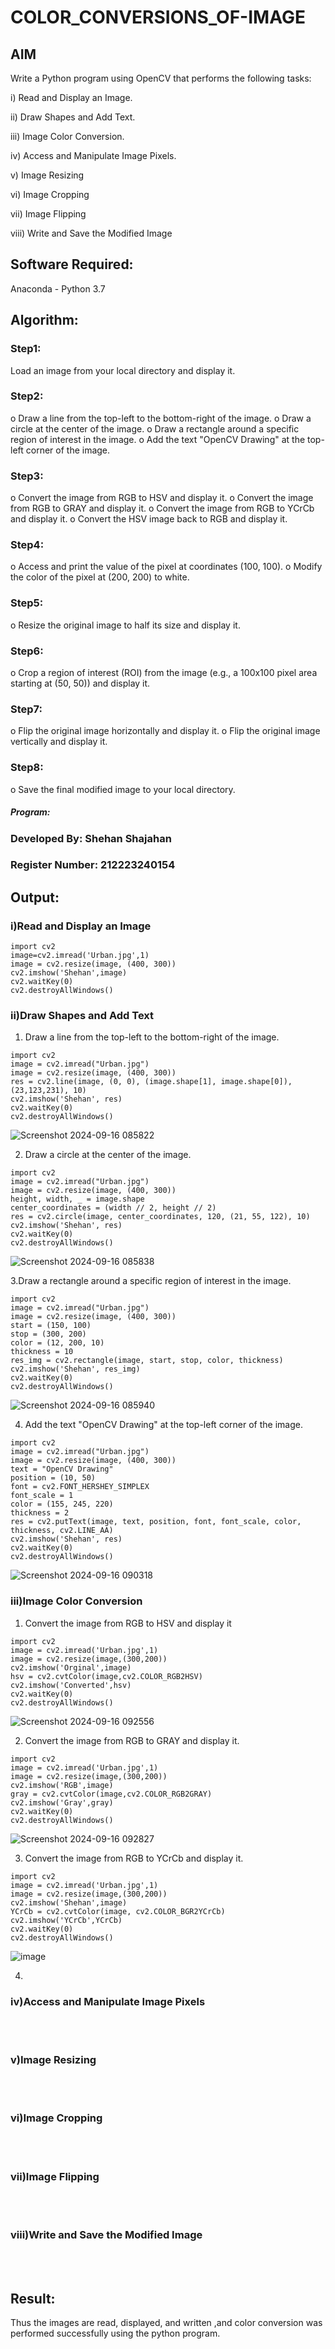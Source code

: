 # COLOR_CONVERSIONS_OF-IMAGE
## AIM
Write a Python program using OpenCV that performs the following tasks:

i) Read and Display an Image.

ii) 	Draw Shapes and Add Text.

iii) Image Color Conversion.

iv) Access and Manipulate Image Pixels.

v) Image Resizing

vi) Image Cropping

vii) Image Flipping

viii)	Write and Save the Modified Image


## Software Required:
Anaconda - Python 3.7
## Algorithm:
### Step1:
Load an image from your local directory and display it.
### Step2:
o	Draw a line from the top-left to the bottom-right of the image.
o	Draw a circle at the center of the image.
o	Draw a rectangle around a specific region of interest in the image.
o	Add the text "OpenCV Drawing" at the top-left corner of the image.

### Step3:
o	Convert the image from RGB to HSV and display it.
o	Convert the image from RGB to GRAY and display it.
o	Convert the image from RGB to YCrCb and display it.
o	Convert the HSV image back to RGB and display it.

### Step4:
o	Access and print the value of the pixel at coordinates (100, 100).
o	Modify the color of the pixel at (200, 200) to white.

### Step5:
o	Resize the original image to half its size and display it.
### Step6:
o	Crop a region of interest (ROI) from the image (e.g., a 100x100 pixel area starting at (50, 50)) and display it.
### Step7:
o	Flip the original image horizontally and display it.
o	Flip the original image vertically and display it.

### Step8:
o	Save the final modified image to your local directory.


##### Program:
### Developed By: Shehan Shajahan
### Register Number: 212223240154


## Output:

### i)Read and Display an Image
```
import cv2
image=cv2.imread('Urban.jpg',1)
image = cv2.resize(image, (400, 300))
cv2.imshow('Shehan',image)
cv2.waitKey(0)
cv2.destroyAllWindows()
```


### ii)Draw Shapes and Add Text
1) Draw a line from the top-left to the bottom-right of the image.
```
import cv2
image = cv2.imread("Urban.jpg")
image = cv2.resize(image, (400, 300))
res = cv2.line(image, (0, 0), (image.shape[1], image.shape[0]), (23,123,231), 10)
cv2.imshow('Shehan', res)
cv2.waitKey(0)
cv2.destroyAllWindows()
```
![Screenshot 2024-09-16 085822](https://github.com/user-attachments/assets/ac2607fe-cc04-48cd-beb9-1f00e201fd74)

2) Draw a circle at the center of the image.
```
import cv2
image = cv2.imread("Urban.jpg")
image = cv2.resize(image, (400, 300))
height, width, _ = image.shape
center_coordinates = (width // 2, height // 2)
res = cv2.circle(image, center_coordinates, 120, (21, 55, 122), 10)
cv2.imshow('Shehan', res)
cv2.waitKey(0)
cv2.destroyAllWindows()
```
![Screenshot 2024-09-16 085838](https://github.com/user-attachments/assets/2adc4e9d-ad52-45b8-adca-ab7cdf39b207)

3.Draw a rectangle around a specific region of interest in the image.
```
import cv2
image = cv2.imread("Urban.jpg")
image = cv2.resize(image, (400, 300))
start = (150, 100)
stop = (300, 200)
color = (12, 200, 10)
thickness = 10           
res_img = cv2.rectangle(image, start, stop, color, thickness)
cv2.imshow('Shehan', res_img)
cv2.waitKey(0)
cv2.destroyAllWindows()
```
![Screenshot 2024-09-16 085940](https://github.com/user-attachments/assets/1d46fb1c-8971-4738-ad7c-cb5cdadec593)


4. Add the text "OpenCV Drawing" at the top-left corner of the image.
```
import cv2
image = cv2.imread("Urban.jpg")
image = cv2.resize(image, (400, 300))
text = "OpenCV Drawing"
position = (10, 50)
font = cv2.FONT_HERSHEY_SIMPLEX
font_scale = 1
color = (155, 245, 220) 
thickness = 2
res = cv2.putText(image, text, position, font, font_scale, color, thickness, cv2.LINE_AA)
cv2.imshow('Shehan', res)
cv2.waitKey(0)
cv2.destroyAllWindows()
```
![Screenshot 2024-09-16 090318](https://github.com/user-attachments/assets/2cdd5624-395a-4726-b767-ece1b176b508)


### iii)Image Color Conversion
1. Convert the image from RGB to HSV and display it
```
import cv2
image = cv2.imread('Urban.jpg',1)
image = cv2.resize(image,(300,200))
cv2.imshow('Orginal',image)
hsv = cv2.cvtColor(image,cv2.COLOR_RGB2HSV)
cv2.imshow('Converted',hsv)
cv2.waitKey(0)
cv2.destroyAllWindows()
```
![Screenshot 2024-09-16 092556](https://github.com/user-attachments/assets/1afd54ae-75c3-4999-92bd-803fbb137117)

2. Convert the image from RGB to GRAY and display it.

```
import cv2
image = cv2.imread('Urban.jpg',1)
image = cv2.resize(image,(300,200))
cv2.imshow('RGB',image)
gray = cv2.cvtColor(image,cv2.COLOR_RGB2GRAY)
cv2.imshow('Gray',gray)
cv2.waitKey(0)
cv2.destroyAllWindows()
```
![Screenshot 2024-09-16 092827](https://github.com/user-attachments/assets/aba5f668-3fa1-428a-9459-1d0578ce2b6d)

3. Convert the image from RGB to YCrCb and display it.
```
import cv2
image = cv2.imread('Urban.jpg',1)
image = cv2.resize(image,(300,200))
cv2.imshow('Shehan',image)
YCrCb = cv2.cvtColor(image, cv2.COLOR_BGR2YCrCb)
cv2.imshow('YCrCb',YCrCb)
cv2.waitKey(0)
cv2.destroyAllWindows()
```
![image](https://github.com/user-attachments/assets/eb79bd45-d1b2-47d9-986b-c3f94fae8357)

4. 

### iv)Access and Manipulate Image Pixels
<br>
<br>

### v)Image Resizing
<br>
<br>

### vi)Image Cropping
<br>
<br>

### vii)Image Flipping
<br>
<br>

### viii)Write and Save the Modified Image
<br>
<br>






## Result:
Thus the images are read, displayed, and written ,and color conversion was performed  successfully using the python program.







